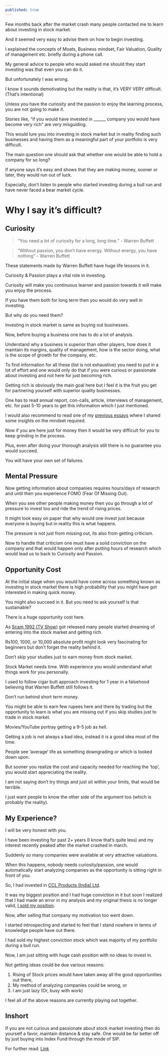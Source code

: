 ```yaml
---
published: true
---
```

Few months back after the market crash many people contacted me to learn about investing in stock market.

And it seemed very easy to advise them on how to begin investing.

I explained the concepts of Moats, Business mindset, Fair Valuation, Quality of management etc. briefly during a phone call.

My general advice to people who would asked me should they start investing was that even you can do it.

But unfortunately I was wrong.

I know it sounds demotivating but the reality is that, it’s VERY VERY difficult. (That’s intentional)

Unless you have the curiosity and the passion to enjoy the learning process, you are not going to make it.

Stories like, “if you would have invested in ______ company you would have become very rich” are very misguiding.

This would lure you into investing in stock market but in reality finding such businesses and having them as a meaningful part of your portfolio is very difficult.

The main question one should ask that whether one would be able to hold a company for so long?

If anyone says it’s easy and shows that they are making money, sooner or later, they would run out of luck.

Especially, don’t listen to people who started investing during a bull run and have never faced a bear market cycle.

# Why I say it’s difficult?

## Curiosity

> “You need a lot of curiosity for a long, long time.” - Warren Buffett

> “Without passion, you don’t have energy. Without energy, you have nothing” - Warren Buffett

These statements made by Warren Buffett have huge life lessons in it.

Curiosity & Passion plays a vital role in investing.

Curiosity will make you continuous learner and passion towards it will make you enjoy the process.

If you have them both for long term then you would do very well in investing.

But why do you need them?

Investing in stock market is same as buying out businesses.

Now, before buying a business one has to do a lot of analysis.

Understand why a business is superior than other players, how does it maintain its margins, quality of management, how is the sector doing, what is the scope of growth for the company, etc.

To find information for all these (list is not exhaustive) you need to put in a lot of effort and one would only do that if you were curious or passionate about investing and not here for just becoming rich.

Getting rich is obviously the main goal here but I feel it is the fruit you get for partnering yourself with superior quality businesses.

One has to read annual report, con-calls, article, interviews of management, etc. for past 5-10 years to get this information which I just mentioned.

I would also recommend to read one of my [previous essays](http://arjunbadola.blog/The-Mindset-Stock-or-Business/) where I shared some insights on the mindset required.

Now if you are here just for money then it would be very difficult for you to keep grinding in the process.

Plus, even after doing your thorough analysis still there is no guarantee you would succeed.

You will have your own set of failures.

## Mental Pressure

Now getting information about companies requires hours/days of research and until then you experience FOMO (Fear Of Missing Out).

When you see other people making money then you go through a lot of pressure to invest too and ride the trend of rising prices.

It might look easy on paper that why would one invest just because everyone is buying but in reality this is what happens.

The pressure is not just from missing out, its also from getting criticism.

Now to handle that criticism one must have a solid conviction on the company and that would happen only after putting hours of research which would lead us to back to Curiosity and Passion.

## Opportunity Cost

At the initial stage when you would have come across something known as investing in stock market there is high probability that you might have got interested in making quick money.

You might also succeed in it. But you need to ask yourself is that sustainable?

There is a huge opportunity cost here.

As [Scam 1992 (TV Show)](https://www.imdb.com/title/tt12392504/) got released many people started dreaming of entering into the stock market and getting rich.

Rs100, 1000, or 10,000 absolute profit might look very fascinating for beginners but don’t forget the reality behind it.

Don’t skip your studies just to earn money from stock market.

Stock Market needs time. With experience you would understand what things work for you personally.

I used to follow cigar butt approach investing for 1 year in a falsehood believing that Warren Buffett still follows it.

Don’t run behind short term money.

You might be able to earn few rupees here and there by trading but the opportunity to learn is what you are missing out if you skip studies just to trade in stock market.

Movies/YouTube portray getting a 9-5 job as hell.

Getting a job is not always a bad idea, instead it is a good idea most of the time.

People see ‘average’ life as something downgrading or which is looked down upon.

But sooner you realize the cost and capacity needed for reaching the ‘top’, you would start appreciating the reality.

I am not saying don’t try things and just sit within your limits, that would be terrible.

I just want people to know the other side of the argument too (which is probably the reality).

## My Experience?

I will be very honest with you.

I have been investing for past 2+ years (I know that’s quite less) and my interest recently peaked after the market crashed in march.

Suddenly so many companies were available at very attractive valuations.

When this happens, nobody needs curiosity/passion, one would automatically start analyzing companies as the opportunity is sitting right in front of you.

So, I had invested in [CCL Products (India) Ltd](http://arjunbadola.blog/ccl-products-india-ltd-analysis-the-moat-business-you-might-be-looking-for/).

It was my biggest position and I had huge conviction in it but soon I realized that I had made an error in my analysis and my original thesis is no longer valid, [I sold my position](https://arjunbadola.blog/Why-I-Sold-CCL-Products-(India)-Ltd/).

Now, after selling that company my motivation too went down.

I started introspecting and started to feel that I stand nowhere in terms of knowledge people have out there.

I had sold my highest conviction stock which was majority of my portfolio during a bull run.

Now, I am just sitting with huge cash position with no ideas to invest in.

Not getting ideas could be due various reasons:

1. Rising of Stock prices would have taken away all the good opportunities out there,
2. My method of analyzing companies could be wrong, or
3. I am just lazy (Or, busy with work)

I feel all of the above reasons are currently playing out together.

## Inshort

If you are not curious and passionate about stock market investing then do yourself a favor, maintain distance & stay safe. One would be far better off by just buying into Index Fund through the mode of SIP.

For further read: [Link](https://twitter.com/badola_arjun/status/1579350123343417345)
